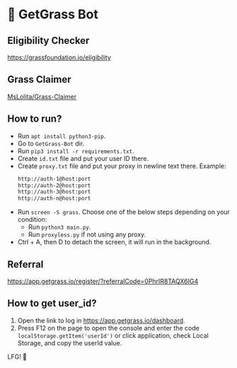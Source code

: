 # :seedling: GetGrass Bot

## Eligibility Checker
https://grassfoundation.io/eligibility

## Grass Claimer
[MsLolita/Grass-Claimer](https://github.com/MsLolita/Grass-Claimer)

## How to run?
- Run `apt install python3-pip`.
- Go to `GetGrass-Bot` dir.
- Run `pip3 install -r requirements.txt`.
- Create `id.txt` file and put your user ID there.
- Create `proxy.txt` file and put your proxy in newline text there. Example:
    ```txt
    http://auth-1@host:port
    http://auth-2@host:port
    http://auth-3@host:port
    http://auth-n@host:port
- Run `screen -S grass`. Choose one of the below steps depending on your condition:
    - Run `python3 main.py`.
    - Run `proxyless.py` if not using any proxy.
- Ctrl + A, then D to detach the screen, it will run in the background.

## Referral
https://app.getgrass.io/register/?referralCode=0PhrIR8TAQX6IG4

## How to get user_id?
1. Open the link to log in https://app.getgrass.io/dashboard.
2. Press F12 on the page to open the console and enter the code `localStorage.getItem('userId')` or click application, check Local Storage, and copy the userId value.

LFG! :rocket:
